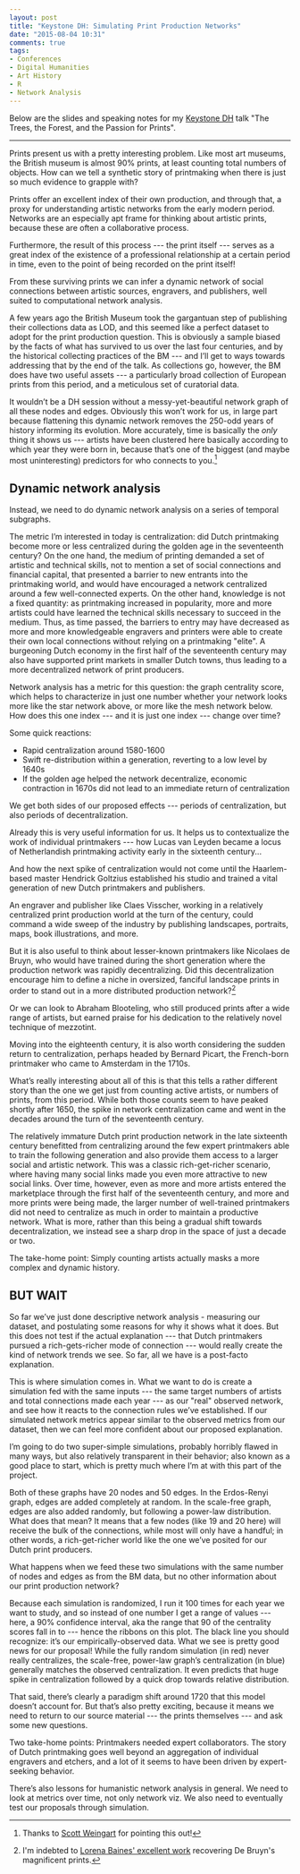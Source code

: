 ```yaml
---
layout: post
title: "Keystone DH: Simulating Print Production Networks"
date: "2015-08-04 10:31"
comments: true
tags:
- Conferences
- Digital Humanities
- Art History
- R
- Network Analysis
---
```


Below are the slides and speaking notes for my [Keystone DH][keydh] talk "The Trees, the Forest, and the Passion for Prints".

[keydh]: http://sceti.library.upenn.edu/KeystoneDH

<script async class="speakerdeck-embed" data-id="cfd91c6cf1a04bf4bdb13ae0b8a07e9a" data-ratio="1.33333333333333" src="//speakerdeck.com/assets/embed.js"></script>

***

Prints present us with a pretty interesting problem. Like most art museums, the
British museum is almost 90% prints, at least counting total numbers of objects.
How can we tell a synthetic story of printmaking when there is just so much
evidence to grapple with?

Prints offer an excellent index of their own production, and through that, a
proxy for understanding artistic networks from the early modern period. Networks
are an especially apt frame for thinking about artistic prints, because these
are often a collaborative process.

Furthermore, the result of this process --- the print itself --- serves as a
great index of the existence of a professional relationship at a certain period
in time, even to the point of being recorded on the print itself!

From these surviving prints we can infer a dynamic network of social connections
between artistic sources, engravers, and publishers, well suited to
computational network analysis.

A few years ago the British Museum took the gargantuan step of publishing their
collections data as LOD, and this seemed like a perfect dataset to adopt for the
print production question. This is obviously a sample biased by the facts of
what has survived to us over the last four centuries, and by the historical
collecting practices of the BM --- and I’ll get to ways towards addressing that
by the end of the talk. As collections go, however, the BM does have two useful
assets --- a particularly broad collection of European prints from this period,
and a meticulous set of curatorial data.

It wouldn’t be a DH session without a messy-yet-beautiful network graph of all
these nodes and edges. Obviously this won’t work for us, in large part because
flattening this dynamic network removes the 250-odd years of history informing
its evolution. More accurately, time is basically the _only_ thing it shows us ---
artists have been clustered here basically according to which year they were
born in, because that’s one of the biggest (and maybe most uninteresting)
predictors for who connects to you.[^scott]

[^scott]: Thanks to [Scott Weingart](http://www.scottbot.net/) for pointing this out!

## Dynamic network analysis

Instead, we need to do dynamic network analysis on a series of temporal
subgraphs.

The metric I’m interested in today is centralization: did Dutch printmaking
become more or less centralized during the golden age in the seventeenth
century? On the one hand, the medium of printing demanded a set of artistic and
technical skills, not to mention a set of social connections and financial
capital, that presented a barrier to new entrants into the printmaking world,
and would have encouraged a network centralized around a few well-connected
experts. On the other hand, knowledge is not a fixed quantity: as printmaking
increased in popularity, more and more artists could have learned the technical
skills necessary to succeed in the medium. Thus, as time passed, the barriers to
entry may have decreased as more and more knowledgeable engravers and printers
were able to create their own local connections without relying on a printmaking
"elite". A burgeoning Dutch economy in the first half of the seventeenth century
may also have supported print markets in smaller Dutch towns, thus leading to a
more decentralized network of print producers.

Network analysis has a metric for this question: the graph centrality score,
which helps to characterize in just one number whether your network looks more
like the star network above, or more like the mesh network below. How does this
one index --- and it is just one index --- change over time?

Some quick reactions:

- Rapid centralization around 1580-1600
- Swift re-distribution within a generation, reverting to a low level by 1640s
- If the golden age helped the network decentralize, economic contraction in 1670s did not lead to an immediate return of centralization

We get both sides of our proposed effects --- periods of centralization, but
also periods of decentralization.

Already this is very useful information for us. It helps us to contextualize the
work of individual printmakers --- how Lucas van Leyden became a locus of
Netherlandish printmaking activity early in the sixteenth century...

And how the next spike of centralization would not come until the Haarlem-based
master Hendrick Goltzius established his studio and trained a vital generation
of new Dutch printmakers and publishers.

An engraver and publisher like Claes Visscher, working in a relatively
centralized print production world at the turn of the century, could command a
wide sweep of the industry by publishing landscapes, portraits, maps, book
illustrations, and more.

But it is also useful to think about lesser-known printmakers like Nicolaes de
Bruyn, who would have trained during the short generation where the production
network was rapidly decentralizing. Did this decentralization encourage him to
define a niche in oversized, fanciful landscape prints in order to stand out in
a more distributed production network?[^bruyn]

[^bruyn]: I'm indebted to [Lorena Baines' excellent work](http://www.hollstein.com/nicolaes-de-bruyn-part-i.html) recovering De Bruyn's magnificent prints.

Or we can look to Abraham Blooteling, who still produced prints after a wide
range of artists, but earned praise for his dedication to the relatively novel
technique of mezzotint.

Moving into the eighteenth century, it is also worth considering the sudden
return to centralization, perhaps headed by Bernard Picart, the French-born
printmaker who came to Amsterdam in the 1710s.

What’s really interesting about all of this is that this tells a rather
different story than the one we get just from counting active artists, or
numbers of prints, from this period. While both those counts seem to have peaked
shortly after 1650, the spike in network centralization came and went in the
decades around the turn of the seventeenth century.

The relatively immature Dutch print production network in the late sixteenth
century benefitted from centralizing around the few expert printmakers able to
train the following generation and also provide them access to a larger social
and artistic network. This was a classic rich-get-richer scenario, where having
many social links made you even more attractive to new social links. Over time,
however, even as more and more artists entered the marketplace through the first
half of the seventeenth century, and more and more prints were being made, the
larger number of well-trained printmakers did not need to centralize as much in
order to maintain a productive network. What is more, rather than this being a
gradual shift towards decentralization, we instead see a sharp drop in the space
of just a decade or two.

The take-home point: Simply counting artists actually masks a more complex and
dynamic history.

## BUT WAIT

So far we’ve just done descriptive network analysis - measuring our dataset, and
postulating some reasons for why it shows what it does. But this does not test
if the actual explanation --- that Dutch printmakers pursued a rich-gets-richer
mode of connection --- would really create the kind of network trends we see. So
far, all we have is a post-facto explanation.

This is where simulation comes in. What we want to do is create a simulation fed
with the same inputs --- the same target numbers of artists and total
connections made each year --- as our "real" observed network, and see how it
reacts to the connection rules we’ve established. If our simulated network
metrics appear similar to the observed metrics from our dataset, then we can
feel more confident about our proposed explanation.

I’m going to do two super-simple simulations, probably horribly flawed in many
ways, but also relatively transparent in their behavior; also known as a good
place to start, which is pretty much where I’m at with this part of the project.

Both of these graphs have 20 nodes and 50 edges. In the Erdos-Renyi graph, edges
are added completely at random. In the scale-free graph, edges are also added
randomly, but following a power-law distribution. What does that mean? It means
that a few nodes (like 19 and 20 here) will receive the bulk of the connections,
while most will only have a handful; in other words, a rich-get-richer world
like the one we’ve posited for our Dutch print producers.

What happens when we feed these two simulations with the same number of nodes
and edges as from the BM data, but no other information about our print
production network?

Because each simulation is randomized, I run it 100 times for each year we want
to study, and so instead of one number I get a range of values --- here, a 90%
confidence interval, aka the range that 90 of the centrality scores fall in to ---
hence the ribbons on this plot. The black line you should recognize: it’s our
empirically-observed data. What we see is pretty good news for our proposal!
While the fully random simulation (in red) never really centralizes, the
scale-free, power-law graph’s centralization (in blue) generally matches the
observed centralization. It even predicts that huge spike in centralization
followed by a quick drop towards relative distribution.

That said, there’s clearly a paradigm shift around 1720 that this model doesn’t
account for. But that’s also pretty exciting, because it means we need to return
to our source material --- the prints themselves --- and ask some new questions.

Two take-home points: Printmakers needed expert collaborators. The story of
Dutch printmaking goes well beyond an aggregation of individual engravers and
etchers, and a lot of it seems to have been driven by expert-seeking behavior.

There’s also lessons for humanistic network analysis in general. We need to look
at metrics over time, not only network viz. We also need to eventually test our
proposals through simulation.
